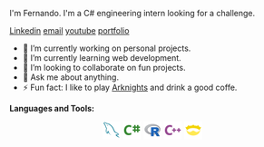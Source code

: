 I'm Fernando. I'm a C# engineering intern looking for a challenge.


[Linkedin] [email] [youtube] [portfolio]



- 🔭 I’m currently working on personal projects.
- 🌱 I’m currently learning web development.
- 👯 I’m looking to collaborate on fun projects.
- 💬 Ask me about anything.
- ⚡ Fun fact: I like to play [Arknights](https://www.arknights.global) and drink a good coffe.

**Languages and Tools:** 
<p align="center">
  <img src="https://raw.githubusercontent.com/vscode-icons/vscode-icons/master/icons/file_type_mysql.svg" width="32" height="32">
  <img src="https://raw.githubusercontent.com/vscode-icons/vscode-icons/master/icons/file_type_csharp.svg" width="32" height="32">
  <img src="https://raw.githubusercontent.com/vscode-icons/vscode-icons/master/icons/file_type_r.svg" width="32" height="32">
  <img src="https://raw.githubusercontent.com/vscode-icons/vscode-icons/master/icons/file_type_cpp.svg" width="32" height="32">
  <img src="https://raw.githubusercontent.com/vscode-icons/vscode-icons/master/icons/file_type_nim.svg" width="32" height="32">
</p>


[linkedin]: https://www.linkedin.com/in/luisferangulo/
[email]: mailto:fernando19122@gmail.com
[youtube]: https://www.youtube.com/channel/UCp8KYQP9xckSNU4E20-CxDQ
[portfolio]: https://www.google.com.mx
